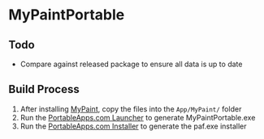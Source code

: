 # MyPaintPortable

## Todo
- Compare against released package to ensure all data is up to date


## Build Process
1. After installing [MyPaint](https://github.com/mypaint/mypaint/releases), copy the files into the `App/MyPaint/` folder
2. Run the [PortableApps.com Launcher](http://portableapps.com/apps/development/portableapps.com_launcher) to generate MyPaintPortable.exe
3. Run the [PortableApps.com Installer](http://portableapps.com/apps/development/portableapps.com_installer) to generate the paf.exe installer
